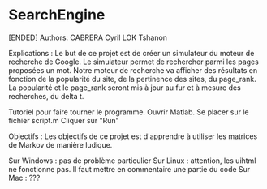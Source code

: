 # SearchEngine

[ENDED]
Authors:
CABRERA Cyril
LOK Tshanon

Explications :
Le but de ce projet est de créer un simulateur du moteur de recherche de Google.
Le simulateur permet de rechercher parmi les pages proposées un mot. Notre moteur de recherche va afficher des résultats en fonction de la popularité du site, de la pertinence des sites, du page_rank.
La popularité et le page_rank seront mis à jour au fur et à mesure des recherches, du delta t.

Tutoriel pour faire tourner le programme.
Ouvrir Matlab.
Se placer sur le fichier script.m
Cliquer sur "Run"


Objectifs :
Les objectifs de ce projet est d'apprendre à utiliser les matrices de Markov de manière ludique.


Sur Windows : pas de problème particulier
Sur Linux : attention, les uihtml ne fonctionne pas. Il faut mettre en commentaire une partie du code
Sur Mac : ???